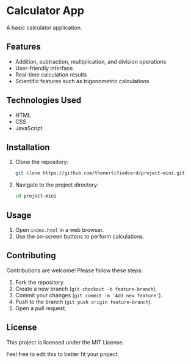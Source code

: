 # Calculator App

A basic calculator application.

## Features

- Addition, subtraction, multiplication, and division operations
- User-friendly interface
- Real-time calculation results
- Scientific features such as trigonometric calculations

## Technologies Used

- HTML
- CSS
- JavaScript

## Installation

1. Clone the repository:
   ```bash
   git clone https://github.com/thenertifiedcerd/project-mini.git
   ```
2. Navigate to the project directory:
   ```bash
   cd project-mini
   ```

## Usage

1. Open `index.html` in a web browser.
2. Use the on-screen buttons to perform calculations.

## Contributing

Contributions are welcome! Please follow these steps:
1. Fork the repository.
2. Create a new branch (`git checkout -b feature-branch`).
3. Commit your changes (`git commit -m 'Add new feature'`).
4. Push to the branch (`git push origin feature-branch`).
5. Open a pull request.

## License

This project is licensed under the MIT License.

Feel free to edit this to better fit your project.
